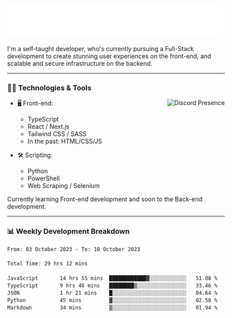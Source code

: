 <img src="assets/wave.svg" alt=":wave:" />

I'm a self-taught developer, who's currently pursuing a Full-Stack development to create stunning user experiences on the front-end, and scalable and secure infrastructure on the backend.

---

### 🧑‍💻 Technologies & Tools

<a href="https://discord.com/users/414304208649453568" target="_blank" rel="nofollow">
   <img src="https://lanyard-profile-readme.vercel.app/api/414304208649453568?idleMessage=Probably%20doing%20something%20else..." alt="Discord Presence" align="right">
</a>

- 🖥️ Front-end:

  - TypeScript
  - React / Next.js
  - Tailwind CSS / SASS
  - In the past: HTML/CSS/JS

- 🛠 Scripting:

  - Python
  - PowerShell
  - Web Scraping / Selenium

Currently learning Front-end development and soon to the Back-end development.

---

### 📊 Weekly Development Breakdown

<!-- ![ccrsxx's GitHub Stats](https://github-readme-stats.vercel.app/api?username=ccrsxx&count_private=true&theme=tokyonight) -->
<!-- ![ccrsxx's Top Langs](https://github-readme-stats.vercel.app/api/top-langs/?username=ccrsxx&hide=lua,java,html&theme=tokyonight) -->

<!--START_SECTION:waka-->

```txt
From: 03 October 2023 - To: 10 October 2023

Total Time: 29 hrs 12 mins

JavaScript       14 hrs 55 mins  ████████████▓░░░░░░░░░░░░   51.08 %
TypeScript       9 hrs 46 mins   ████████▒░░░░░░░░░░░░░░░░   33.46 %
JSON             1 hr 21 mins    █░░░░░░░░░░░░░░░░░░░░░░░░   04.64 %
Python           45 mins         ▓░░░░░░░░░░░░░░░░░░░░░░░░   02.58 %
Markdown         34 mins         ▒░░░░░░░░░░░░░░░░░░░░░░░░   01.94 %
```

<!--END_SECTION:waka-->
